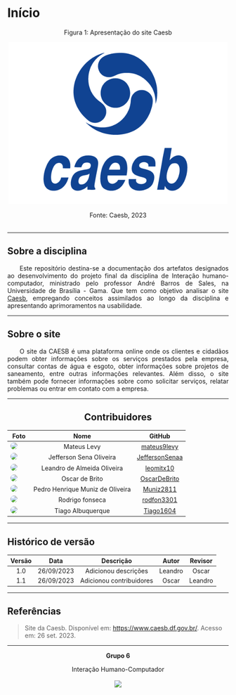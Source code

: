 # Início

<center> <figcaption>Figura 1: Apresentação do site Caesb  </figcaption> </center>
<p align="center">
    <img src="./assets/caesb_logo.png" width="500">
</p>
<center> <figcaption>Fonte: Caesb, 2023  </figcaption> </center>
<br>

---

## Sobre a disciplina

<p align="justify">&emsp;&emsp;Este repositório destina-se a documentação dos artefatos designados ao desenvolvimento do projeto final da disciplina de Interação humano-computador, ministrado pelo professor André Barros de Sales, na Universidade de Brasília - Gama. Que tem como objetivo analisar o site <a href="https://www.caesb.df.gov.br/">Caesb</a>, empregando conceitos assimilados ao longo da disciplina e apresentando aprimoramentos na usabilidade.</p>

---

## Sobre o site

<p align="justify">&emsp;&emsp;O site da CAESB é uma plataforma online onde os clientes e cidadãos podem obter informações sobre os serviços prestados pela empresa, consultar contas de água e esgoto, obter informações sobre projetos de saneamento, entre outras informações relevantes. Além disso, o site também pode fornecer informações sobre como solicitar serviços, relatar problemas ou entrar em contato com a empresa.</p>

---

<center>

## Contribuidores

|                                                                                          **Foto**                                                                                          |         **Nome**         |                       **GitHub**                        |
| :----------------------------------------------------------------------------------------------------------------------------------------------------------------------------------------: | :----------------------: | :-----------------------------------------------------: |
|    <a href="https://github.com/mateus9levy"><img src="https://avatars.githubusercontent.com/u/70410544?v=4" height="auto" width="90" style="border-radius:50%"></a> &nbsp; &nbsp; &nbsp;     | Mateus Levy |        [mateus9levy](https://github.com/mateus9levy)        |
|    <a href="https://github.com/JeffersonSenaa"><img src="https://avatars.githubusercontent.com/u/73854228?v=4" height="auto" width="90" style="border-radius:50%"></a> &nbsp; &nbsp; &nbsp;    |   Jefferson Sena Oliveira    |       [JeffersonSenaa](https://github.com/JeffersonSenaa)       |
|    <a href="https://github.com/leomitx10"><img src="https://avatars.githubusercontent.com/u/90487905?v=4" height="auto" width="90" style="border-radius:50%"></a> &nbsp; &nbsp; &nbsp;     | Leandro de Almeida Oliveira |        [leomitx10](https://github.com/leomitx10)        |
|    <a href="https://github.com/OscarDeBrito"><img src="https://avatars.githubusercontent.com/u/98489703?v=4" height="auto" width="90" style="border-radius:50%"></a> &nbsp; &nbsp; &nbsp;     | Oscar de Brito |        [OscarDeBrito](https://github.com/OscarDeBrito)        |
|    <a href="https://github.com/Muniz2811"><img src="https://avatars.githubusercontent.com/u/106991930?v=4" height="auto" width="90" style="border-radius:50%"></a> &nbsp; &nbsp; &nbsp;     | Pedro Henrique Muniz de Oliveira |        [Muniz2811](https://github.com/Muniz2811)        |
|    <a href="https://github.com/rodfon3301"><img src="https://avatars.githubusercontent.com/u/98030427?v=4" height="auto" width="90" style="border-radius:50%"></a> &nbsp; &nbsp; &nbsp;     | Rodrigo fonseca  |        [rodfon3301](https://github.com/rodfon3301)        |
|    <a href="https://github.com/Tiago1604"><img src="https://avatars.githubusercontent.com/u/98188815?v=4" height="auto" width="90" style="border-radius:50%"></a> &nbsp; &nbsp; &nbsp;     | Tiago Albuquerque  |        [Tiago1604](https://github.com/Tiago1604)        |

</center>

---

## Histórico de versão

<center>

| Versão |    Data    |      Descrição       |  Autor  | Revisor |
| :----: | :--------: | :------------------: | :-----: | :-----: |
|  1.0   | 26/09/2023 | Adicionou descrições | Leandro | Oscar  |
|  1.1   | 26/09/2023 | Adicionou contribuidores |  Oscar | Leandro  |

</center>

---

## Referências

> Site da Caesb. Disponível em: <https://www.caesb.df.gov.br/>. Acesso em: 26 set. 2023.

<hr/>
<p align="center"><b>Grupo 6</b></p>
<p align="center">Interação Humano-Computador<br /><br />
<a href="https://fga.unb.br" target="_blank"><img width="230"src="https://4.bp.blogspot.com/-0aa6fAFnSnA/VzICtBQgciI/AAAAAAAARn4/SxVsQPFNeE0fxkCPVgMWbhd5qIEAYCMbwCLcB/s1600/unb-gama.png"></a>
</p>
